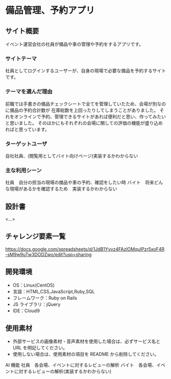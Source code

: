 # 備品管理、予約アプリ

## サイト概要

イベント運営会社の社員が備品や車の管理や予約をするアプリです。

### サイトテーマ

社員としてログインするユーザーが、自身の現場で必要な備品を予約するサイトです。

### テーマを選んだ理由

前職では手書きの備品チェックシートで全てを管理していたため、会場が別なのに備品の予約合計数が
在庫総数を上回ったりしてしまうことがありました。
それをオンラインで予約、管理できるサイトがあれば便利だと思い、作ってみたいと思いました。
そのほかにもそれぞれの会場に関しての評価の機能が盛り込めればと思っています。

### ターゲットユーザ

自社社員、(閲覧用としてバイト向けページ)実装するかわからない

### 主な利用シーン

社員　自分の担当の現場の備品や車の予約、確認をしたい時
バイト　将来どんな現場があるかを確認するため　実装するかわからない

## 設計書

<...>

## チャレンジ要素一覧

<https://docs.google.com/spreadsheets/d/1JdB1Yyvz4FAzlOMquIPzr5xoF4R-sM9w9uTw3DODZwo/edit?usp=sharing>

## 開発環境

- OS：Linux(CentOS)
- 言語：HTML,CSS,JavaScript,Ruby,SQL
- フレームワーク：Ruby on Rails
- JS ライブラリ：jQuery
- IDE：Cloud9

## 使用素材

- 外部サービスの画像素材・音声素材を使用した場合は、必ずサービス名と URL を明記してください。
- 使用しない場合は、使用素材の項目を README から削除してください。

AI 機能
社員　各会場、イベントに対するレビューの解析
バイト　各会場、イベントに対するレビューの解析(実装するかわからない)
